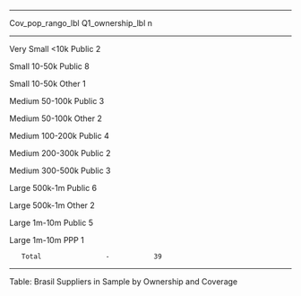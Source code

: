 
-------------------------------------------
 Cov_pop_rango_lbl   Q1_ownership_lbl   n  
------------------- ------------------ ----
  Very Small <10k         Public        2  

   Small 10-50k           Public        8  

   Small 10-50k           Other         1  

  Medium 50-100k          Public        3  

  Medium 50-100k          Other         2  

  Medium 100-200k         Public        4  

  Medium 200-300k         Public        2  

  Medium 300-500k         Public        3  

   Large 500k-1m          Public        6  

   Large 500k-1m          Other         2  

   Large 1m-10m           Public        5  

   Large 1m-10m            PPP          1  

       Total                -           39 
-------------------------------------------

Table: Brasil Suppliers in Sample by Ownership and Coverage

